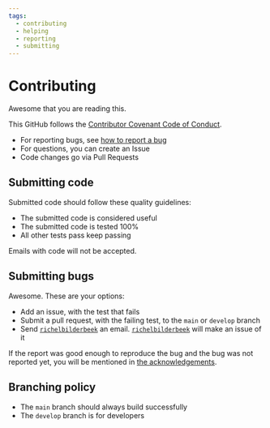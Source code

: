```yaml
---
tags:
  - contributing
  - helping
  - reporting
  - submitting
---
```


# Contributing

Awesome that you are reading this.

This GitHub follows the [Contributor Covenant Code of Conduct](code_of_conduct.md).

- For reporting bugs, see [how to report a bug](report_a_bug.md)
- For questions, you can create an Issue
- Code changes go via Pull Requests

## Submitting code

Submitted code should follow these quality guidelines:

- The submitted code is considered useful
- The submitted code is tested 100%
- All other tests pass keep passing

Emails with code will not be accepted.

## Submitting bugs

Awesome. These are your options:

- Add an issue, with the test that fails
- Submit a pull request, with the failing test, to the
  `main` or `develop` branch
- Send [`richelbilderbeek`](https://github.com/richelbilderbeek) an email.
  [`richelbilderbeek`](https://github.com/richelbilderbeek)
  will make an issue of it

If the report was good enough to reproduce the bug
and the bug was not reported yet,
you will be mentioned in [the acknowledgements](acknowledgements.md).

## Branching policy

- The `main` branch should always build successfully
- The `develop` branch is for developers
